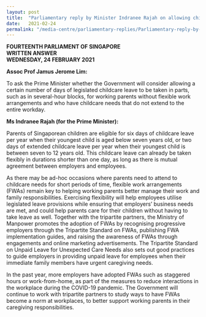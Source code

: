 ```yaml
---
layout: post
title:  "Parliamentary reply by Minister Indranee Rajah on allowing childcare leave to be taken in shorter blocks"
date:   2021-02-24
permalink: "/media-centre/parliamentary-replies/Parliamentary-reply-by-Minister-Indranee-Rajah-on-allowing-childcare-leave-to-be-taken-in-shorter-blocks"
---
```


**FOURTEENTH PARLIAMENT OF SINGAPORE**  
**WRITTEN ANSWER**  
**WEDNESDAY, 24 FEBRUARY 2021**  

**Assoc Prof Jamus Jerome Lim:**

To ask the Prime Minister whether the Government will consider allowing a certain number of days of legislated childcare leave to be taken in parts, such as in several-hour blocks, for working parents without flexible work arrangements and who have childcare needs that do not extend to the entire workday.  

**Ms Indranee Rajah (for the Prime Minister):**  

Parents of Singaporean children are eligible for six days of childcare leave per year when their youngest child is aged below seven years old, or two days of extended childcare leave per year when their youngest child is between seven to 12 years old. This childcare leave can already be taken flexibly in durations shorter than one day, as long as there is mutual agreement between employers and employees.  

As there may be ad-hoc occasions where parents need to attend to childcare needs for short periods of time, flexible work arrangements (FWAs) remain key to helping working parents better manage their work and family responsibilities. Exercising flexibility will help employees utilise legislated leave provisions while ensuring that employers’ business needs are met, and could help parents care for their children without having to take leave as well. Together with the tripartite partners, the Ministry of Manpower promotes the adoption of FWAs by recognising progressive employers through the Tripartite Standard on FWAs, publishing FWA implementation guides, and raising the awareness of FWAs through engagements and online marketing advertisements. The Tripartite Standard on Unpaid Leave for Unexpected Care Needs also sets out good practices to guide employers in providing unpaid leave for employees when their immediate family members have urgent caregiving needs.  

In the past year, more employers have adopted FWAs such as staggered hours or work-from-home, as part of the measures to reduce interactions in the workplace during the COVID-19 pandemic. The Government will continue to work with tripartite partners to study ways to have FWAs become a norm at workplaces, to better support working parents in their caregiving responsibilities.
